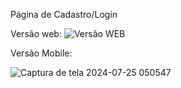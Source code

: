 Página de Cadastro/Login

Versão web:
![Versão WEB](https://github.com/user-attachments/assets/ef722453-8dce-4cad-bf4d-942c11fab0c6)

Versão Mobile:

![Captura de tela 2024-07-25 050547](https://github.com/user-attachments/assets/892768f0-74bb-4457-b6ed-5ba1f29df3ba)
